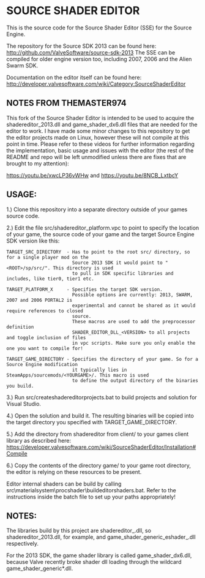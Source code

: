 SOURCE SHADER EDITOR
====================

This is the source code for the Source Shader Editor (SSE) for the Source Engine. 

The repository for the Source SDK 2013 can be found here:
http://github.com/ValveSoftware/source-sdk-2013
The SSE can be compiled for older engine version too, including 2007, 2006 and the
Alien Swarm SDK.

Documentation on the editor itself can be found here:
http://developer.valvesoftware.com/wiki/Category:SourceShaderEditor

NOTES FROM THEMASTER974
-----------------------

This fork of the Source Shader Editor is intended to be used to acquire the shadereditor_2013.dll
and game_shader_dx6.dll files that are needed for the editor to work. I have made some minor
changes to this repository to get the editor projects made on Linux, however these will not
compile at this point in time. Please refer to these videos for further information regarding
the implementation, basic usage and issues with the editor (the rest of the README and repo
will be left unmodified unless there are fixes that are brought to my attention):

https://youtu.be/xwcLP36vWHw and https://youtu.be/8NCB_LxtbcY

USAGE:
--------------

1.) Clone this repository into a separate directory outside of your games source code.

2.) Edit the file src/shadereditor_platform.vpc to point to specify the location of
    your game, the source code of your game and the target Source Engine SDK version
    like this:

    TARGET_SRC_DIRECTORY  - Has to point to the root src/ directory, so for a single player mod on the
                            Source 2013 SDK it would point to "<ROOT>/sp/src/". This directory is used
                            to pull in SDK specific libraries and includes, like tier0, tier1 etc.

    TARGET_PLATFORM_X     - Specifies the target SDK version.
                            Possible options are currently: 2013, SWARM, 2007 and 2006 PORTAL2 is
                            experimental and cannot be shared as it would require references to closed
                            source.
                            These macros are used to add the preprocessor definition
                            SHADER_EDITOR_DLL_<VERSION> to all projects and toggle inclusion of files
                            in vpc scripts. Make sure you only enable the one you want to compile for!

    TARGET_GAME_DIRECTORY - Specifies the directory of your game. So for a Source Engine modification
                            it typically lies in SteamApps/sourcemods/<YOURGAME>/. This macro is used
                            to define the output directory of the binaries you build.

3.) Run src/createshadereditorprojects.bat to build projects and solution for
    Visual Studio.

4.) Open the solution and build it. The resulting binaries will be copied into the
    target directory you specified with TARGET_GAME_DIRECTORY.

5.) Add the directory from shadereditor from client/ to your games client library
    as described here:
    https://developer.valvesoftware.com/wiki/SourceShaderEditor/Installation#Compile

6.) Copy the contents of the directory game/ to your game root directory, the
    editor is relying on these resources to be present.

Editor internal shaders can be build by calling
src\materialsystem\procshader\buildeditorshaders.bat. Refer to the instructions inside
the batch file to set up your paths appropriately!

NOTES:
--------------

The libraries build by this project are shadereditor_<PLATFORM>.dll, so
shadereditor_2013.dll, for example, and game_shader_generic_eshader_<PLATFORM>.dll
respectively.

For the 2013 SDK, the game shader library is called game_shader_dx6.dll, because
Valve recently broke shader dll loading through the wildcard game_shader_generic*.dll.
